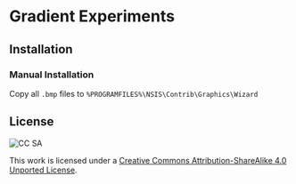 # Gradient Experiments

## Installation

### Manual Installation

Copy all `.bmp` files to `%PROGRAMFILES%\NSIS\Contrib\Graphics\Wizard`

## License

![CC SA](http://i.creativecommons.org/l/by-sa/4.0/88x31.png)

This work is licensed under a [Creative Commons Attribution-ShareAlike 4.0 Unported License][2].

[1]: http://nsis.sourceforge.net
[2]: http://creativecommons.org/licenses/by-sa/4.0/deed